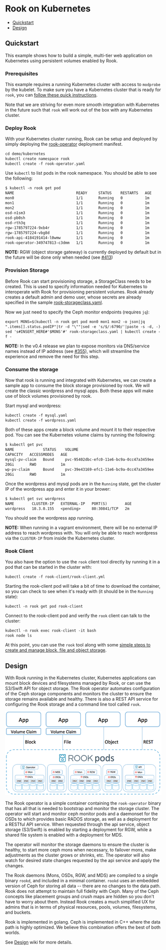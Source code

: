 
# Rook on Kubernetes
- [Quickstart](#quickstart)
- [Design](#design)

## Quickstart
This example shows how to build a simple, multi-tier web application on Kubernetes using persistent volumes enabled by Rook.

### Prerequisites

This example requires a running Kubernetes cluster with access to `modprobe` by the kubelet. To make sure you have a Kubernetes cluster that is ready for `rook`, you can [follow these quick instructions](pre-reqs.md).

Note that we are striving for even more smooth integration with Kubernetes in the future such that `rook` will work out of the box with any Kubernetes cluster.

### Deploy Rook

With your Kubernetes cluster running, Rook can be setup and deployed by simply deploying the [rook-operator](rook-operator.yaml) deployment manifest.

```
cd demo/kubernetes
kubectl create namespace rook
kubectl create -f rook-operator.yaml
```

Use `kubectl` to list pods in the rook namespace. You should be able to see the following: 

```
$ kubectl -n rook get pod
NAME                            READY     STATUS    RESTARTS   AGE
mon0                            1/1       Running   0          1m
mon1                            1/1       Running   0          1m
mon2                            1/1       Running   0          1m
osd-n1sm3                       1/1       Running   0          1m
osd-pb0sh                       1/1       Running   0          1m
osd-rth3q                       1/1       Running   0          1m
rgw-1785797224-9xb4r            1/1       Running   0          1m
rgw-1785797224-vbg8d            1/1       Running   0          1m
rook-api-4184191414-l0wmw       1/1       Running   0          1m
rook-operator-349747813-c3dmm   1/1       Running   0          1m
```
**NOTE:** RGW (object storage gateway) is currently deployed by default but in the future will be done only when needed (see [#413](https://github.com/rook/rook/issues/413))

### Provision Storage
Before Rook can start provisioning storage, a StorageClass needs to be created. This is used to specify information needed for Kubernetes to interoperate with Rook for provisioning persistent volumes.  Rook already creates a default admin and demo user, whose secrets are already specified in the sample [rook-storageclass.yaml](rook-storageclass.yaml).

Now we just need to specify the Ceph monitor endpoints (requires `jq`):

```
export MONS=$(kubectl -n rook get pod mon0 mon1 mon2 -o json|jq ".items[].status.podIP"|tr -d "\""|sed -e 's/$/:6790/'|paste -s -d, -)
sed 's#INSERT_HERE#'$MONS'#' rook-storageclass.yaml | kubectl create -f -
``` 
**NOTE:** In the v0.4 release we plan to expose monitors via DNS/service names instead of IP address (see [#355](https://github.com/rook/rook/issues/355)), which will streamline the experience and remove the need for this step.

### Consume the storage

Now that rook is running and integrated with Kubernetes, we can create a sample app to consume the block storage provisioned by rook. We will create the classic wordpress and mysql apps.
Both these apps will make use of block volumes provisioned by rook.

Start mysql and wordpress:

```
kubectl create -f mysql.yaml
kubectl create -f wordpress.yaml
```

Both of these apps create a block volume and mount it to their respective pod. You can see the Kubernetes volume claims by running the following:

```
$ kubectl get pvc
NAME             STATUS    VOLUME                                     CAPACITY   ACCESSMODES   AGE
mysql-pv-claim   Bound     pvc-95402dbc-efc0-11e6-bc9a-0cc47a3459ee   20Gi       RWO           1m
wp-pv-claim      Bound     pvc-39e43169-efc1-11e6-bc9a-0cc47a3459ee   20Gi       RWO           1m
```

Once the wordpress and mysql pods are in the `Running` state, get the cluster IP of the wordpress app and enter it in your brower:

```
$ kubectl get svc wordpress
NAME        CLUSTER-IP   EXTERNAL-IP   PORT(S)        AGE
wordpress   10.3.0.155   <pending>     80:30841/TCP   2m
```

You should see the wordpress app running.  

**NOTE:** When running in a vagrant environment, there will be no external IP address to reach wordpress with.  You will only be able to reach wordpress via the `CLUSTER-IP` from inside the Kubernetes cluster.

### Rook Client
You also have the option to use the `rook` client tool directly by running it in a pod that can be started in the cluster with:
```
kubectl create -f rook-client/rook-client.yml
```  

Starting the rook-client pod will take a bit of time to download the container, so you can check to see when it's ready with (it should be in the `Running` state):
```
kubectl -n rook get pod rook-client
```

Connect to the rook-client pod and verify the `rook` client can talk to the cluster:
```
kubectl -n rook exec rook-client -it bash
rook node ls
```

At this point, you can use the `rook` tool along with some [simple steps to create and manage block, file and object storage](../client/README.md).

## Design

With Rook running in the Kubernetes cluster, Kubernetes applications can
mount block devices and filesystems managed by Rook, or can use the S3/Swift API for object storage. The Rook operator 
automates configuration of the Ceph storage components and monitors the cluster to ensure the storage remains available
and healthy. There is also a REST API service for configuring the Rook storage and a command line tool called `rook`.

![Rook Architecture on Kubernetes](/Documentation/media/kubernetes.png)

The Rook operator is a simple container containing the `rook-operator` binary that has all that is needed to bootstrap
and monitor the storage cluster. The operator will start and monitor ceph monitor pods and a daemonset for the OSDs to
which provides basic RADOS storage, as well as a deployment for a RESTful API service. When requested through the api service,
object storage (S3/Swift) is enabled by starting a deployment for RGW, while a shared file system is enabled with a deployment for MDS.

The operator will monitor the storage daemons to ensure the cluster is healthy, to start more ceph mons when necessary, to 
failover mons, make adjustments as the cluster grows or shrinks, etc. The operator will also watch for desired state changes 
requested by the api service and apply the changes.

The Rook daemons (Mons, OSDs, RGW, and MDS) are compiled to a single binary `rookd`, and included in a minimal container.
`rookd` uses an embedded version of Ceph for storing all data -- there are no changes to the data path. 
Rook does not attempt to maintain full fidelity with Ceph. Many of the Ceph concepts like placement groups and crush maps 
are hidden so you don't have to worry about them. Instead Rook creates a much simplified UX for admins that is in terms 
of physical resources, pools, volumes, filesystems, and buckets.

Rook is implemented in golang. Ceph is implemented in C++ where the data path is highly optimized. We believe
this combination offers the best of both worlds.

See [Design](https://github.com/rook/rook/wiki/Design) wiki for more details.